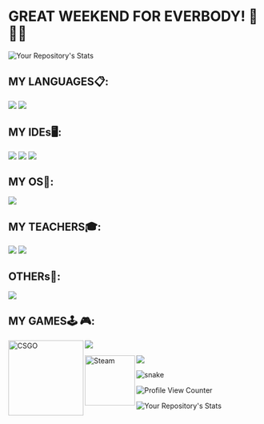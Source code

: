 # GREAT WEEKEND FOR EVERBODY! 👋👋👋

![Your Repository's Stats](https://github-readme-stats.vercel.app/api?username=GabrielMendesdc&show_icons=true)


## MY LANGUAGES:clipboard::
![](https://img.shields.io/badge/Python-FFD43B?style=for-the-badge&logo=python&logoColor=darkgreen)
![](https://img.shields.io/badge/Django-092E20?style=for-the-badge&logo=django&logoColor=green)
## MY IDEs:desktop_computer::
![](https://img.shields.io/badge/Jupyter-F37626.svg?&style=for-the-badge&logo=Jupyter&logoColor=white)
![](https://img.shields.io/badge/conda-342B029.svg?&style=for-the-badge&logo=anaconda&logoColor=white)
![](https://img.shields.io/badge/pycharm-143?style=for-the-badge&logo=pycharm&logoColor=black&color=black&labelColor=green)

## MY OS:floppy_disk::
![](https://img.shields.io/badge/Windows-0078D6?style=for-the-badge&logo=windows&logoColor=white)

## MY TEACHERS:mortar_board::
![](https://img.shields.io/badge/Udemy-EC5252?style=for-the-badge&logo=Udemy&logoColor=white)
![](https://img.shields.io/badge/Duolingo-58CC02?style=for-the-badge&logo=Duolingo&logoColor=white)

## OTHERs:abacus::
![](https://img.shields.io/badge/Microsoft_Excel-217346?style=for-the-badge&logo=microsoft-excel&logoColor=white)

## MY GAMES:joystick:	:video_game::
![](https://img.shields.io/badge/Gbrdoidao-ff00e1?style=for-the-badge&logo=Counter-Strike&logoColor=black)
<a target="_blank" href="https://steamcommunity.com/id/gbzinak/">
  <img align="left" alt="CSGO" width="150px" src="https://img.shields.io/badge/Counter_Strike-000000?style=for-the-badge&logo=counter-strike&logoColor=white" />
</a>

<a target="_blank" href="https://steamcommunity.com/id/gbzinak/">
  <img align="left" alt="Steam" width="100px" src="https://img.shields.io/badge/Steam-000000?style=for-the-badge&logo=steam&logoColor=white" />
</a>

![](https://img.shields.io/badge/Battle.net-148EFF?style=for-the-badge&logo=Battle.net&logoColor=white)  


![snake](https://github.com/GabrielMendesdc/GabrielMendesdc/blob/output/github-contribution-grid-snake.svg)


![Profile View Counter](https://komarev.com/ghpvc/?username=GabrielMendesdc)


![Your Repository's Stats](https://contrib.rocks/image?repo=GabrielMendesdc/phyton-automatization)
